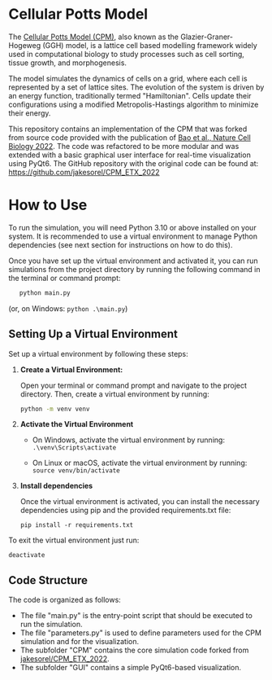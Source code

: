 # Cellular Potts Model

The [Cellular Potts Model (CPM)](https://en.wikipedia.org/wiki/Cellular_Potts_model), also known as the Glazier-Graner-Hogeweg (GGH) model, is a lattice cell based modelling framework widely used in computational biology to study processes such as cell sorting, tissue growth, and morphogenesis.

The model simulates the dynamics of cells on a grid, where each cell is represented by a set of lattice sites. The evolution of the system is driven by an energy function, traditionally termed "Hamiltonian". Cells update their configurations using a modified Metropolis-Hastings algorithm to minimize their energy.

This repository contains an implementation of the CPM that was forked from source code provided with the publication of [Bao et al., Nature Cell Biology 2022](https://doi.org/10.1038/s41556-022-00984-y). 
The code was refactored to be more modular and was extended with a basic graphical user interface for real-time visualization using PyQt6.
The GitHub repository with the original code can be found at: https://github.com/jakesorel/CPM_ETX_2022


# How to Use

To run the simulation, you will need Python 3.10 or above installed on your system. It is recommended to use a virtual environment to manage Python dependencies (see next section for instructions on how to do this).

Once you have set up the virtual environment and activated it, you can run simulations from the project directory by running the following command in the terminal or command prompt:
```bash
   python main.py
```
(or, on Windows: ```python .\main.py```)


## Setting Up a Virtual Environment

Set up a virtual environment by following these steps:

1. **Create a Virtual Environment:**

   Open your terminal or command prompt and navigate to the project directory. Then, create a virtual environment by running:

   ```bash
   python -m venv venv
   ```

2. **Activate the Virtual Environment**

    - On Windows, activate the virtual environment by running:
    ```.\venv\Scripts\activate```

    - On Linux or macOS, activate the virtual environment by running:
    ```source venv/bin/activate```

3. **Install dependencies**

    Once the virtual environment is activated, you can install the necessary dependencies using pip and the provided requirements.txt file:

    ```pip install -r requirements.txt```


To exit the virtual environment just run:

    deactivate


## Code Structure

The code is organized as follows:

- The file "main.py" is the entry-point script that should be executed to run the simulation.
- The file "parameters.py" is used to define parameters used for the CPM simulation and for the visualization.
- The subfolder "CPM" contains the core simulation code forked from [jakesorel/CPM_ETX_2022](https://github.com/jakesorel/CPM_ETX_2022).
- The subfolder "GUI" contains a simple PyQt6-based visualization.
